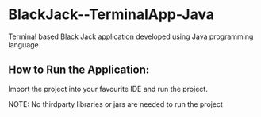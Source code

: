 # BlackJack--TerminalApp-Java

Terminal based Black Jack application developed using Java programming language. 

How to Run the Application:
---------------------------

Import the project into your favourite IDE and run the project.

NOTE: No thirdparty libraries or jars are needed to run the project
